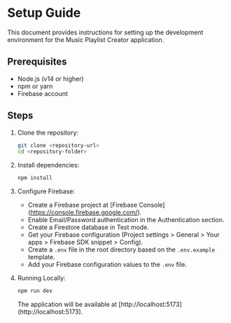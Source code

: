 # Setup Guide

This document provides instructions for setting up the development environment for the Music Playlist Creator application.

## Prerequisites

-   Node.js (v14 or higher)
-   npm or yarn
-   Firebase account

## Steps

1.  Clone the repository:

    ```bash
    git clone <repository-url>
    cd <repository-folder>
    ```

2.  Install dependencies:

    ```bash
    npm install
    ```

3.  Configure Firebase:

    -   Create a Firebase project at \[Firebase Console](https://console.firebase.google.com/).
    -   Enable Email/Password authentication in the Authentication section.
    -   Create a Firestore database in Test mode.
    -   Get your Firebase configuration (Project settings > General > Your apps > Firebase SDK snippet > Config).
    -   Create a `.env` file in the root directory based on the `.env.example` template.
    -   Add your Firebase configuration values to the `.env` file.

4.  Running Locally:

    ```bash
    npm run dev
    ```

    The application will be available at \[http://localhost:5173](http://localhost:5173).
